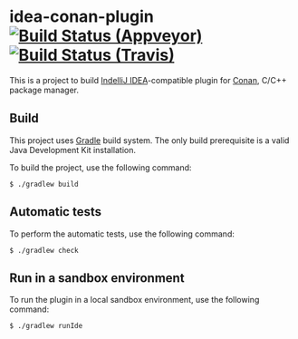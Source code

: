 idea-conan-plugin [![Build Status (Appveyor)][status-appveyor]][build-appveyor] [![Build Status (Travis)][status-travis]][build-travis]
=================

This is a project to build [IndelliJ IDEA][idea]-compatible plugin for
[Conan][conan], C/C++ package manager.

Build
-----

This project uses [Gradle][gradle] build system. The only build prerequisite is
a valid Java Development Kit installation.

To build the project, use the following command:

```console
$ ./gradlew build
```

Automatic tests
---------------

To perform the automatic tests, use the following command:

```console
$ ./gradlew check
```

Run in a sandbox environment
----------------------------

To run the plugin in a local sandbox environment, use the following command:

```console
$ ./gradlew runIde
```

[build-appveyor]: https://ci.appveyor.com/project/ForNeVeR/idea-conan-plugin/branch/master
[build-travis]:https://travis-ci.org/ForNeVeR/idea-conan-plugin
[conan]: https://www.conan.io/
[gradle]: https://gradle.org/
[idea]: https://www.jetbrains.com/idea/

[status-appveyor]: https://ci.appveyor.com/api/projects/status/wvde1q5q8wx6mx4v/branch/master?svg=true
[status-travis]: https://travis-ci.org/ForNeVeR/idea-conan-plugin.svg?branch=master
